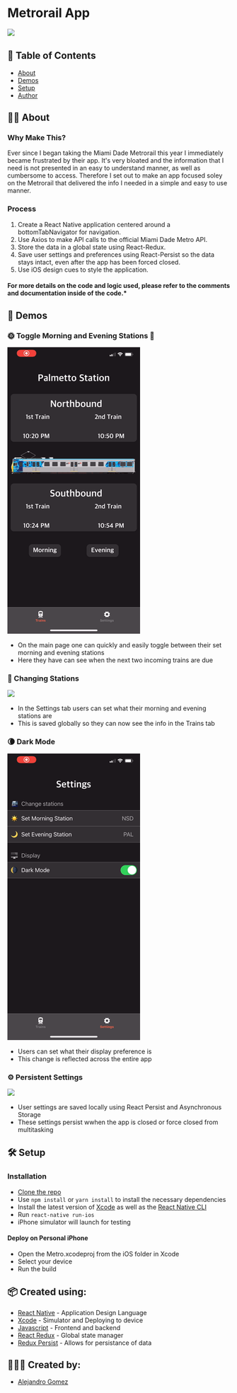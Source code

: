 # Metrorail App

![](ChangingStations.gif)<br/>

## 📖 Table of Contents
- [About](#about)
- [Demos](#demos)
- [Setup](#setup)
- [Author](#author)

## ✍🏻 About <a name="about"></a>

### Why Make This?

Ever since I began taking the Miami Dade Metrorail this year I immediately became frustrated by their app. 
It's very bloated and the information that I need is not presented in an easy to understand manner, as well as cumbersome to access.
Therefore I set out to make an app focused soley on the Metrorail that delivered the info I needed in a simple and easy to use manner.

### Process

1. Create a React Native application centered around a bottomTabNavigator for navigation.
2. Use Axios to make API calls to the official Miami Dade Metro API.
3. Store the data in a global state using React-Redux.
4. Save user settings and preferences using React-Persist so the data stays intact, even after the app has been forced closed.
5. Use iOS design cues to style the application.

#### For more details on the code and logic used, please refer to the comments and documentation inside of the code.*

## 📱 Demos <a name="demos"/>

### 🌞 Toggle Morning and Evening Stations 🌛
![](MorningEvening.gif)<br/>
- On the main page one can quickly and easily toggle between their set morning and evening stations
- Here they have can see when the next two incoming trains are due
### 🚉 Changing Stations
![](ChangingStations.gif)<br/>
- In the Settings tab users can set what their morning and evening stations are
- This is saved globally so they can now see the info in the Trains tab
### 🌘 Dark Mode
![](DarkMode.gif)<br/>
- Users can set what their display preference is
- This change is reflected across the entire app
### ⚙️ Persistent Settings
![](PersistentSettings.gif)<br/>
- User settings are saved locally using React Persist and Asynchronous Storage
- These settings persist wwhen the app is closed or force closed from multitasking

## 🛠 Setup <a name="setup"/>

### Installation

*   [Clone the repo](https://github.com/alegomez1/MetroTimes-React-Native)
*   Use ```npm install``` or ```yarn install``` to install the necessary dependencies
*   Install the latest version of [Xcode](https://developer.apple.com/xcode/) as well as the [React Native CLI](https://github.com/react-native-community/cli)
*   Run ```react-native run-ios```
*   iPhone simulator will launch for testing
#### Deploy on Personal iPhone
*   Open the Metro.xcodeproj from the iOS folder in Xcode
*   Select your device
*   Run the build


## 📦 Created using:
* [React Native](https://facebook.github.io/react-native/) - Application Design Language
* [Xcode](https://developer.apple.com/xcode/) - Simulator and Deploying to device
* [Javascript](https://www.javascript.com/) - Frontend and backend
* [React Redux](https://redux.js.org/basics/usage-with-react) - Global state manager
* [Redux Persist](https://github.com/rt2zz/redux-persist) - Allows for persistance of data

## 🙋🏼‍♂️ Created by: <a name="author"></a>
* [Alejandro Gomez](https://github.com/alegomez1)

